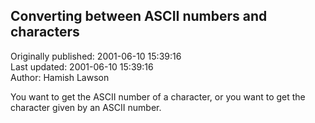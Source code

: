 ## Converting between ASCII numbers and characters  
Originally published: 2001-06-10 15:39:16  
Last updated: 2001-06-10 15:39:16  
Author: Hamish Lawson  
  
You want to get the ASCII number of a character, or you want to get the character given by an ASCII number.